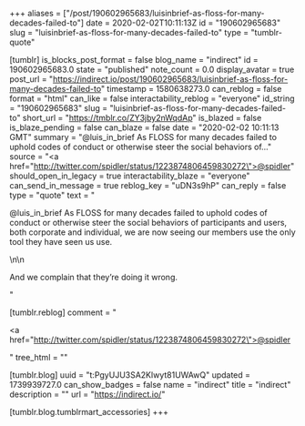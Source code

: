 +++
aliases = ["/post/190602965683/luisinbrief-as-floss-for-many-decades-failed-to"]
date = 2020-02-02T10:11:13Z
id = "190602965683"
slug = "luisinbrief-as-floss-for-many-decades-failed-to"
type = "tumblr-quote"

[tumblr]
is_blocks_post_format = false
blog_name = "indirect"
id = 190602965683.0
state = "published"
note_count = 0.0
display_avatar = true
post_url = "https://indirect.io/post/190602965683/luisinbrief-as-floss-for-many-decades-failed-to"
timestamp = 1580638273.0
can_reblog = false
format = "html"
can_like = false
interactability_reblog = "everyone"
id_string = "190602965683"
slug = "luisinbrief-as-floss-for-many-decades-failed-to"
short_url = "https://tmblr.co/ZY3jby2nWqdAp"
is_blazed = false
is_blaze_pending = false
can_blaze = false
date = "2020-02-02 10:11:13 GMT"
summary = "@luis_in_brief As FLOSS for many decades failed to uphold codes of conduct or otherwise steer the social behaviors of..."
source = "<a href=\"http://twitter.com/spidler/status/1223874806459830272\">@spidler</a>"
should_open_in_legacy = true
interactability_blaze = "everyone"
can_send_in_message = true
reblog_key = "uDN3s9hP"
can_reply = false
type = "quote"
text = "<p>@luis_in_brief As FLOSS for many decades failed to uphold codes of conduct or otherwise steer the social behaviors of participants and users, both corporate and individual, we are now seeing our members use the only tool they have seen us use. </p>\n\n<p>And we complain that they’re doing it wrong.</p>"

[tumblr.reblog]
comment = "<p><a href=\"http://twitter.com/spidler/status/1223874806459830272\">@spidler</a></p>"
tree_html = ""

[tumblr.blog]
uuid = "t:PgyUJU3SA2Klwyt81UWAwQ"
updated = 1739939727.0
can_show_badges = false
name = "indirect"
title = "indirect"
description = ""
url = "https://indirect.io/"

[tumblr.blog.tumblrmart_accessories]
+++
